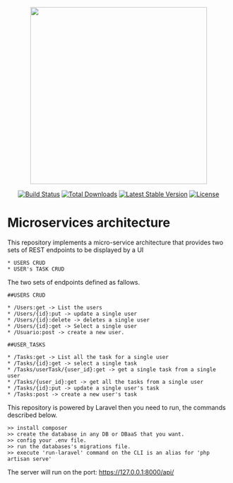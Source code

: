 <p align="center"><a href="https://laravel.com" target="_blank"><img src="https://raw.githubusercontent.com/laravel/art/master/logo-lockup/5%20SVG/2%20CMYK/1%20Full%20Color/laravel-logolockup-cmyk-red.svg" width="400"></a></p>

<p align="center">
<a href="https://travis-ci.org/laravel/framework"><img src="https://travis-ci.org/laravel/framework.svg" alt="Build Status"></a>
<a href="https://packagist.org/packages/laravel/framework"><img src="https://img.shields.io/packagist/dt/laravel/framework" alt="Total Downloads"></a>
<a href="https://packagist.org/packages/laravel/framework"><img src="https://img.shields.io/packagist/v/laravel/framework" alt="Latest Stable Version"></a>
<a href="https://packagist.org/packages/laravel/framework"><img src="https://img.shields.io/packagist/l/laravel/framework" alt="License"></a>
</p>

# Microservices architecture

This repository implements a micro-service architecture that provides two sets of REST endpoints to be displayed by a UI

	* USERS CRUD
	* USER's TASK CRUD

The two sets of endpoints defined as fallows.
	
	##USERS CRUD
	
	* /Users:get -> List the users
	* /Users/{id}:put -> update a single user
	* /Users/{id}:delete -> deletes a single user
	* /Users/{id}:get -> Select a single user
	* /Usuario:post -> create a new user.

	##USER_TASKS

	* /Tasks:get -> List all the task for a single user
	* /Tasks/{id}:get -> select a single task
	* /Tasks/userTask/{user_id}:get -> get a single task from a single user
	* /Tasks/{user_id}:get -> get all the tasks from a single user
	* /Tasks/{id}:put -> update a single user's task
	* /Tasks:post -> create a new user's task


This repository is powered by Laravel then you need to run, the commands described below.

	>> install composer
	>> create the database in any DB or DBaaS that you want.
    >> config your .env file.
    >> run the databases's migrations file.
	>> execute 'run-laravel' command on the CLI is an alias for 'php artisan serve'

The server will run on the port: https://127.0.0.1:8000/api/

